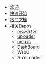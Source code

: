 <!-- _navbar.md -->
* [欢迎](/README.md)
* [快速开始](installation/quick-start.md)
* [接口文档](api-reference/)
* 相关Dapps
  * [mopdstor](mopdstor/)
  * [uploader](uploader/)
  * [mop.js](mop.js/)
  * DashBoard
  * WebUI
  * AutoLoader
